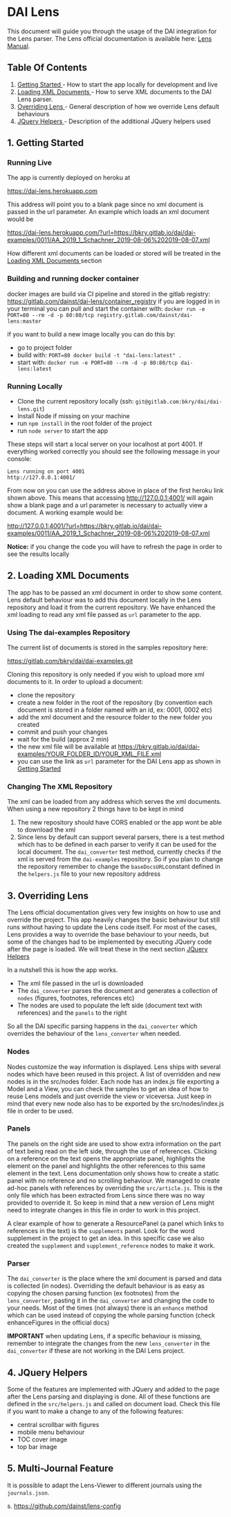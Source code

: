 DAI Lens
========

This document will guide you through the usage of the DAI integration for the Lens parser. The Lens official documentation is available here: [Lens Manual](http://github.com/elifesciences/lens). 
## Table Of Contents
1. [ Getting Started ](#gettingstarted) - How to start the app locally for development and live
2. [ Loading XML Documents ](#loadxml) - How to serve XML documents to the DAI Lens parser.
3. [ Overriding Lens ](#overridelens) - General description of how we override Lens default behaviours
4. [ JQuery Helpers ](#helpers) - Description of the additional JQuery helpers used


<a id="gettingstarted"></a>
## 1. Getting Started

### Running Live
  The app is currently deployed on heroku at 
  
  https://dai-lens.herokuapp.com
  
  This address will point you to a blank page since no xml document is passed in the url parameter. An example which loads an xml document would be 
  
  https://dai-lens.herokuapp.com/?url=https://bkry.gitlab.io/dai/dai-examples/0011/AA_2019_1_Schachner_2019-08-06%202019-08-07.xml

  How different xml documents can be loaded or stored will be treated in the [ Loading XML Documents ](#loadxml) section

### Building and running docker container
  docker images are build via CI pipeline and stored in the gitlab registry:
  https://gitlab.com/dainst/dai-lens/container_registry
  if you are logged in in your terminal you can pull and start the container with:
  `docker run -e PORT=80 --rm -d -p 80:80/tcp registry.gitlab.com/dainst/dai-lens:master`

  if you want to build a new image locally you can do this by:
  - go to project folder
  - build with: `PORT=80 docker build -t "dai-lens:latest" .`
  - start with: `docker run -e PORT=80 --rm -d -p 80:80/tcp dai-lens:latest`

### Running Locally
- Clone the current repository locally (ssh: `git@gitlab.com:bkry/dai/dai-lens.git`)
- Install Node if missing on your machine
- run `npm install` in the root folder of the project
- run `node server` to start the app

These steps will start a local server on your localhost at port 4001. If everything worked correctly you should see the following message in your console:
```
Lens running on port 4001
http://127.0.0.1:4001/
```

From now on you can use the address above in place of the first heroku link shown above. This means that accessing http://127.0.0.1:4001/ will again show a blank page and a url parameter is necessary to actually view a document. A working example would be:

http://127.0.0.1:4001/?url=https://bkry.gitlab.io/dai/dai-examples/0011/AA_2019_1_Schachner_2019-08-06%202019-08-07.xml

**Notice:** if you change the code you will have to refresh the page in order to see the results locally 

<a id="loadxml"></a>
## 2. Loading XML Documents
The app has to be passed an xml document in order to show some content. Lens default behaviour was to add this document locally in the Lens repository and load it from the current repository. We have enhanced the xml loading to read any xml file passed as `url` parameter to the app.

### Using The dai-examples Repository
The current list of documents is stored in the samples repository here:

https://gitlab.com/bkry/dai/dai-examples.git

Cloning this repository is only needed if you wish to upload more xml documents to it. In order to upload a document:
- clone the repository
- create a new folder in the root of the repository (by convention each document is stored in a folder named with an id, ex: 0001, 0002 etc)
- add the xml document and the resource folder to the new folder you created
- commit and push your changes
- wait for the build (approx 2 min)
- the new xml file will be available at https://bkry.gitlab.io/dai/dai-examples/YOUR_FOLDER_ID/YOUR_XML_FILE.xml
- you can use the link as `url` parameter for the DAI Lens app as shown in [ Getting Started ](#gettingstarted)

### Changing The XML Repository
The xml can be loaded from any address which serves the xml documents. When using a new repository 2 things have to be kept in mind

  1. The new repository should have CORS enabled or the app wont be able to download the xml
  2. Since lens by default can support several parsers, there is a test method which has to be defined in each parser to verify it can be used for the local document. The `dai_converter` test method, currently checks if the xml is served from the `dai-examples` repository. So if you plan to change the repository remember to change the `baseDocsURL`constant defined in the `helpers.js` file to your new repository address



<a id="overridelens"></a>
## 3. Overriding Lens
The Lens official documentation gives very few insights on how to use and override the project. This app heavily changes the basic behaviour but still runs without having to update the Lens code itself. For most of the cases, Lens provides a way to override the base behaviour to your needs, but some of the changes had to be implemented by executing JQuery code after the page is loaded. We will treat these in the next section [ JQuery Helpers ](#helpers)

In a nutshell this is how the app works.
- The xml file passed in the url is downloaded
- The `dai_converter` parses the document and generates a collection of `nodes` (figures, footnotes, references etc)
- The nodes are used to populate the left side (document text with references) and the `panels` to the right

So all the DAI specific parsing happens in the `dai_converter` which overrides the behaviour of the `lens_converter` when needed.

### Nodes
Nodes customize the way information is displayed. Lens ships with several nodes which have been reused in this project. A list of overridden and new nodes is in the src/nodes folder. Each node has an index.js file exporting a Model and a View, you can check the samples to get an idea of how to reuse Lens models and just override the view or viceversa. Just keep in mind that every new node also has to be exported by the src/nodes/index.js file in order to be used.

### Panels
The panels on the right side are used to show extra information on the part of text being read on the left side, through the use of references. Clicking on a reference on the text opens the appropriate panel, highlights the element on the panel and highlights the other references to this same element in the text.
Lens documentation only shows how to create a static panel with no reference and no scrolling behaviour. We managed to create ad-hoc panels with references by overriding the `src/article.js`. This is the only file which has been extracted from Lens since there was no way provided to override it. So keep in mind that a new version of Lens might need to integrate changes in this file in order to work in this project.

A clear example of how to generate a ResourcePanel (a panel which links to references in the text) is the `supplements` panel. Look for the word supplement in the project to get an idea. In this specific case we also created the `supplement` and `supplement_reference` nodes to make it work.

### Parser
The `dai_converter` is the place where the xml document is parsed and data is collected (in nodes). Overriding the default behaviour is as easy as copying the chosen parsing function (ex footnotes) from the `lens_converter`, pasting it in the `dai_converter` and changing the code to your needs. Most of the times (not always) there is an `enhance` method which can be used instead of copying the whole parsing function (check enhanceFigures in the official docs)

**IMPORTANT** when updating Lens, if a specific behaviour is missing, remember to integrate the changes from the new `lens_converter` in the `dai_converter` if these are not working in the DAI Lens project.

<a id="helpers"></a>
## 4. JQuery Helpers
Some of the features are implemented with JQuery and added to the page after the Lens parsing and displaying is done. All of these functions are defined in the `src/helpers.js` and called on document load. Check this file if you want to make a change to any of the following features:
- central scrollbar with figures
- mobile menu behaviour
- TOC cover image
- top bar image

## 5. Multi-Journal Feature
It is possible to adapt the Lens-Viewer to different journals using the `journals.json`.

s. https://github.com/dainst/lens-config